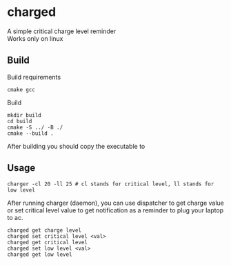 # charged
A simple critical charge level reminder\
Works only on linux

## Build
Build requirements
```
cmake gcc
```

Build
```
mkdir build 
cd build 
cmake -S ../ -B ./
cmake --build .
```
After building you should copy the executable to 

## Usage 
```
charger -cl 20 -ll 25 # cl stands for critical level, ll stands for low level
```
After running charger (daemon), you can use dispatcher to get charge value or set critical level value to get notification as a reminder to plug your laptop to ac.
```
charged get charge level
charged set critical level <val>
charged get critical level
charged set low level <val>
charged get low level
```



